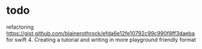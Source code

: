 # todo
refactoring https://gist.github.com/blainerothrock/efda6e12fe10792c99c990f8ff3daeba for swift 4. Creating a tutorial and writing in more playground friendly format
